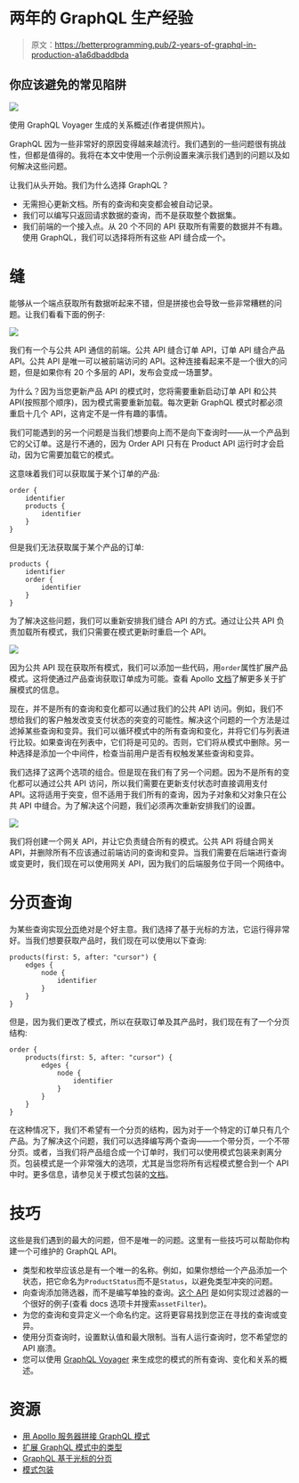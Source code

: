 # 两年的 GraphQL 生产经验

> 原文：<https://betterprogramming.pub/2-years-of-graphql-in-production-a1a6dbaddbda>

## 你应该避免的常见陷阱

![](img/c9d529d2d91c0459e06ffebac6ac978f.png)

使用 GraphQL Voyager 生成的关系概述(作者提供照片)。

GraphQL 因为一些非常好的原因变得越来越流行。我们遇到的一些问题很有挑战性，但都是值得的。我将在本文中使用一个示例设置来演示我们遇到的问题以及如何解决这些问题。

让我们从头开始。我们为什么选择 GraphQL？

*   无需担心更新文档。所有的查询和突变都会被自动记录。
*   我们可以编写只返回请求数据的查询，而不是获取整个数据集。
*   我们前端的一个接入点。从 20 个不同的 API 获取所有需要的数据并不有趣。使用 GraphQL，我们可以选择将所有这些 API 缝合成一个。

# 缝

能够从一个端点获取所有数据听起来不错，但是拼接也会导致一些非常糟糕的问题。让我们看看下面的例子:

![](img/05696db520e2a568b73a9ca7b5975c14.png)

我们有一个与公共 API 通信的前端。公共 API 缝合订单 API，订单 API 缝合产品 API。公共 API 是唯一可以被前端访问的 API。这种连接看起来不是一个很大的问题，但是如果你有 20 个多层的 API，发布会变成一场噩梦。

为什么？因为当您更新产品 API 的模式时，您将需要重新启动订单 API 和公共 API(按照那个顺序)，因为模式需要重新加载。每次更新 GraphQL 模式时都必须重启十几个 API，这肯定不是一件有趣的事情。

我们可能遇到的另一个问题是当我们想要向上而不是向下查询时——从一个产品到它的父订单。这是行不通的，因为 Order API 只有在 Product API 运行时才会启动，因为它需要加载它的模式。

这意味着我们可以获取属于某个订单的产品:

```
order {
    identifier
    products {
        identifier
    }
}
```

但是我们无法获取属于某个产品的订单:

```
products {
    identifier
    order {
        identifier
    }
}
```

为了解决这些问题，我们可以重新安排我们缝合 API 的方式。通过让公共 API 负责加载所有模式，我们只需要在模式更新时重启一个 API。

![](img/d9c47ee1212dea8b4c593b5af6957cbc.png)

因为公共 API 现在获取所有模式，我们可以添加一些代码，用`order`属性扩展产品模式。这将使通过产品查询获取订单成为可能。查看 Apollo [文档](https://www.apollographql.com/docs/apollo-server/federation/entities/#extending)了解更多关于扩展模式的信息。

现在，并不是所有的查询和变化都可以通过我们的公共 API 访问。例如，我们不想给我们的客户触发改变支付状态的突变的可能性。解决这个问题的一个方法是过滤掉某些查询和变异。我们可以循环模式中的所有查询和变化，并将它们与列表进行比较。如果查询在列表中，它们将是可见的。否则，它们将从模式中删除。另一种选择是添加一个中间件，检查当前用户是否有权触发某些查询和变异。

我们选择了这两个选项的组合。但是现在我们有了另一个问题。因为不是所有的变化都可以通过公共 API 访问，所以我们需要在更新支付状态时直接调用支付 API。这将适用于突变，但不适用于我们所有的查询，因为子对象和父对象只在公共 API 中缝合。为了解决这个问题，我们必须再次重新安排我们的设置。

![](img/cb909d73d748e5e9796f7c3ee9ad9d67.png)

我们将创建一个网关 API，并让它负责缝合所有的模式。公共 API 将缝合网关 API，并删除所有不应该通过前端访问的查询和变异。当我们需要在后端进行查询或变更时，我们现在可以使用网关 API，因为我们的后端服务位于同一个网络中。

# 分页查询

为某些查询实现[分页](https://graphql.org/learn/pagination/#pagination-and-edges)绝对是个好主意。我们选择了基于光标的方法，它运行得非常好。当我们想要获取产品时，我们现在可以使用以下查询:

```
products(first: 5, after: "cursor") {
    edges {
        node {
            identifier
        }
    }
}
```

但是，因为我们更改了模式，所以在获取订单及其产品时，我们现在有了一个分页结构:

```
order {
    products(first: 5, after: "cursor") {
        edges {
            node {
                identifier
            }
        }
    }
}
```

在这种情况下，我们不希望有一个分页的结构，因为对于一个特定的订单只有几个产品。为了解决这个问题，我们可以选择编写两个查询——一个带分页，一个不带分页。或者，当我们将产品组合成一个订单时，我们可以使用模式包装来剥离分页。包装模式是一个非常强大的选项，尤其是当您将所有远程模式整合到一个 API 中时。更多信息，请参见关于模式包装的[文档](https://www.graphql-tools.com/docs/schema-wrapping/)。

# 技巧

这些是我们遇到的最大的问题，但不是唯一的问题。这里有一些技巧可以帮助你构建一个可维护的 GraphQL API。

*   类型和枚举应该总是有一个唯一的名称。例如，如果你想给一个产品添加一个状态，把它命名为`ProductStatus`而不是`Status`，以避免类型冲突的问题。
*   向查询添加筛选器，而不是编写单独的查询。[这个 API](https://swapi.graph.cool/) 是如何实现过滤器的一个很好的例子(查看 docs 选项卡并搜索`assetFilter`)。
*   为您的查询和变异定义一个命名约定。这将更容易找到您正在寻找的查询或变异。
*   使用分页查询时，设置默认值和最大限制。当有人运行查询时，您不希望您的 API 崩溃。
*   您可以使用 [GraphQL Voyager](https://github.com/APIs-guru/graphql-voyager) 来生成您的模式的所有查询、变化和关系的概述。

# 资源

*   [用 Apollo 服务器拼接 GraphQL 模式](https://www.apollographql.com/docs/apollo-server/features/schema-stitching/#:~:text=Combining%20multiple%20GraphQL%20APIs%20into,we%20need%20in%20one%20request.)
*   [扩展 GraphQL 模式中的类型](https://www.apollographql.com/docs/apollo-server/federation/entities/#extending)
*   [GraphQL 基于光标的分页](https://graphql.org/learn/pagination/#pagination-and-edges)
*   [模式包装](https://www.graphql-tools.com/docs/schema-wrapping/)